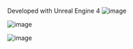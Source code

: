 Developed with Unreal Engine 4
![image](https://github.com/user-attachments/assets/6726fc47-6b8e-4bd4-a4a8-3cdb7b433db5)

![image](https://github.com/user-attachments/assets/d29445de-33b5-44a7-9e06-655b99d0a341)

![image](https://github.com/user-attachments/assets/5e45339f-844d-4311-aa82-4e73fdfc3242)
